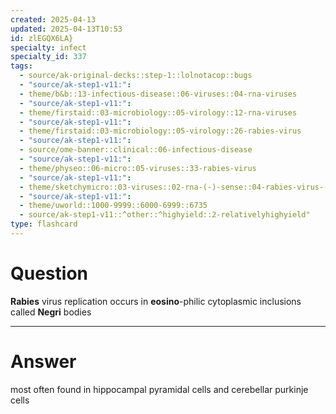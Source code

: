 ```yaml
---
created: 2025-04-13
updated: 2025-04-13T10:53
id: zlEGQX6LA}
specialty: infect
specialty_id: 337
tags:
  - source/ak-original-decks::step-1::lolnotacop::bugs
  - "source/ak-step1-v11:": 
  - theme/b&b::13-infectious-disease::06-viruses::04-rna-viruses
  - "source/ak-step1-v11:": 
  - theme/firstaid::03-microbiology::05-virology::12-rna-viruses
  - "source/ak-step1-v11:": 
  - theme/firstaid::03-microbiology::05-virology::26-rabies-virus
  - "source/ak-step1-v11:": 
  - source/ome-banner::clinical::06-infectious-disease
  - "source/ak-step1-v11:": 
  - theme/physeo::06-micro::05-viruses::33-rabies-virus
  - "source/ak-step1-v11:": 
  - theme/sketchymicro::03-viruses::02-rna-(-)-sense::04-rabies-virus-(rhabdoviridae)
  - "source/ak-step1-v11:": 
  - theme/uworld::1000-9999::6000-6999::6735
  - source/ak-step1-v11::^other::^highyield::2-relativelyhighyield"
type: flashcard
---
```


# Question
**Rabies** virus replication occurs in **eosino**-philic cytoplasmic inclusions called **Negri** bodies

---

# Answer
most often found in hippocampal pyramidal cells and cerebellar purkinje cells